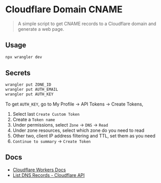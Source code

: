 # Cloudflare Domain CNAME

> A simple script to get CNAME records to a Cloudflare domain and generate a web page.

## Usage

```sh
npx wrangler dev
```

## Secrets

```sh
wrangler put ZONE_ID
wrangler put AUTH_EMAIL
wrangler put AUTH_KEY
```

To get `AUTH_KEY`, go to My Profile -> API Tokens -> Create Tokens,

1. Select last `Create Custom Token`
2. Create a `Token name`
3. Under permissions, select `Zone` -> `DNS` -> `Read`
4. Under zone resources, select which zone do you need to read
5. Other two, client IP address filtering and TTL, set them as you need
6. `Continue to summary` -> `Create Token`

## Docs

- [Cloudflare Workers Docs](https://developers.cloudflare.com/workers/)
- [List DNS Records - Cloudflare API](https://developers.cloudflare.com/api/operations/dns-records-for-a-zone-list-dns-records)
